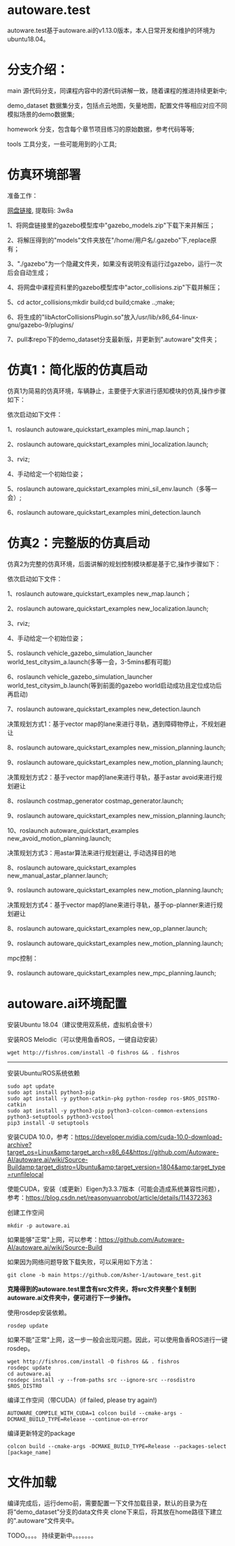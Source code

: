 # autoware.test
autoware.test基于autoware.ai的v1.13.0版本，本人日常开发和维护的环境为ubuntu18.04。

# 分支介绍：
main 源代码分支，同课程内容中的源代码讲解一致，随着课程的推进持续更新中;

demo_dataset 数据集分支，包括点云地图，矢量地图，配置文件等相应对应不同模拟场景的demo数据集;

homework 分支，包含每个章节项目练习的原始数据，参考代码等等;

tools 工具分支，一些可能用到的小工具;

# 仿真环境部署

准备工作：

[网盘链接](https://pan.baidu.com/s/1zJA13SP6fFi3lmb_Q9xxlA?pwd=3w8a]), 提取码: 3w8a

1、将网盘链接里的gazebo模型库中"gazebo_models.zip"下载下来并解压；

2、将解压得到的"models"文件夹放在"/home/用户名/.gazebo"下,replace原有；

3、"./gazebo"为一个隐藏文件夹，如果没有说明没有运行过gazebo，运行一次后会自动生成；

4、将网盘中课程资料里的gazebo模型库中"actor_collisions.zip"下载并解压；

5、cd actor_collisions;mkdir build;cd build;cmake ..;make;

6、将生成的"libActorCollisionsPlugin.so"放入/usr/lib/x86_64-linux-gnu/gazebo-9/plugins/

7、pull本repo下的demo_dataset分支最新版，并更新到".autoware"文件夹；

# 仿真1：简化版的仿真启动

仿真1为简易的仿真环境，车辆静止，主要便于大家进行感知模块的仿真,操作步骤如下：

依次启动如下文件：

1、roslaunch autoware_quickstart_examples mini_map.launch；

2、roslaunch autoware_quickstart_examples mini_localization.launch;

3、rviz;

4、手动给定一个初始位姿；

5、roslaunch autoware_quickstart_examples mini_sil_env.launch（多等一会）;

6、roslaunch autoware_quickstart_examples mini_detection.launch

# 仿真2：完整版的仿真启动

仿真2为完整的仿真环境，后面讲解的规划控制模块都是基于它,操作步骤如下：

依次启动如下文件：

1、roslaunch autoware_quickstart_examples new_map.launch；

2、roslaunch autoware_quickstart_examples new_localization.launch;

3、rviz;

4、手动给定一个初始位姿；

5、roslaunch vehicle_gazebo_simulation_launcher world_test_citysim_a.launch(多等一会，3-5mins都有可能)

6、roslaunch vehicle_gazebo_simulation_launcher world_test_citysim_b.launch(等到前面的gazebo world启动成功且定位成功后再启动)

7、roslaunch autoware_quickstart_examples new_detection.launch

决策规划方式1：基于vector map的lane来进行寻轨，遇到障碍物停止，不规划避让

8、roslaunch autoware_quickstart_examples new_mission_planning.launch;

9、roslaunch autoware_quickstart_examples new_motion_planning.launch;

决策规划方式2：基于vector map的lane来进行寻轨，基于astar avoid来进行规划避让 

8、roslaunch costmap_generator costmap_generator.launch;

9、roslaunch autoware_quickstart_examples new_mission_planning.launch;

10、roslaunch autoware_quickstart_examples new_avoid_motion_planning.launch;

决策规划方式3：用astar算法来进行规划避让, 手动选择目的地 

8、roslaunch autoware_quickstart_examples new_manual_astar_planner.launch;

9、roslaunch autoware_quickstart_examples new_motion_planning.launch;

决策规划方式4：基于vector map的lane来进行寻轨，基于op-planner来进行规划避让 

8、roslaunch autoware_quickstart_examples new_op_planner.launch;

9、roslaunch autoware_quickstart_examples new_motion_planning.launch;

mpc控制：

9、roslaunch autoware_quickstart_examples new_mpc_planning.launch;
# autoware.ai环境配置

安装Ubuntu 18.04（建议使用双系统，虚拟机会很卡）

安装ROS Melodic（可以使用鱼香ROS，一键自动安装）

```shell
wget http://fishros.com/install -O fishros && . fishros
```

------

安装Ubuntu/ROS系统依赖

```shell
sudo apt update
sudo apt install python3-pip
sudo apt install -y python-catkin-pkg python-rosdep ros-$ROS_DISTRO-catkin
sudo apt install -y python3-pip python3-colcon-common-extensions python3-setuptools python3-vcstool
pip3 install -U setuptools
```

安装CUDA 10.0，参考：https://developer.nvidia.com/cuda-10.0-download-archive?target_os=Linux&amp;target_arch=x86_64&https://github.com/Autoware-AI/autoware.ai/wiki/Source-Buildamp;target_distro=Ubuntu&amp;target_version=1804&amp;target_type=runfilelocal 



使能CUDA，安装（或更新）Eigen为3.3.7版本（可能会造成系统兼容性问题），参考：https://blog.csdn.net/reasonyuanrobot/article/details/114372363



创建工作空间

```shell
mkdir -p autoware.ai
```

如果能够"正常"上网，可以参考：https://github.com/Autoware-AI/autoware.ai/wiki/Source-Build


如果因为网络问题导致下载失败，可以采用如下方法：

```
git clone -b main https://github.com/Asher-1/autoware_test.git
```

**克隆得到的autoware.test里含有src文件夹，将src文件夹整个复制到autoware.ai文件夹中，便可进行下一步操作。**

使用rosdep安装依赖。

```shell
rosdep update
```

如果不能"正常"上网，这一步一般会出现问题。因此，可以使用鱼香ROS进行一键rosdep。

```shell
wget http://fishros.com/install -O fishros && . fishros
rosdepc update
cd autoware.ai
rosdepc install -y --from-paths src --ignore-src --rosdistro $ROS_DISTRO
```

编译工作空间（带CUDA）(if failed, please try again!)
```shell
AUTOWARE_COMPILE_WITH_CUDA=1 colcon build --cmake-args -DCMAKE_BUILD_TYPE=Release --continue-on-error
```

编译更新特定的package
```shell
colcon build --cmake-args -DCMAKE_BUILD_TYPE=Release --packages-select [package_name]
```

# 文件加载
编译完成后，运行demo前，需要配置一下文件加载目录，默认的目录为在将“demo_dataset”分支的data文件夹
clone下来后，将其放在home路径下建立的".autoware"文件夹中。


TODO。。。。 持续更新中。。。。。。。


